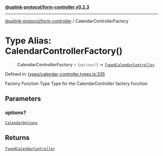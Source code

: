 [**@uplink-protocol/form-controller v0.2.3**](../README.md)

***

[@uplink-protocol/form-controller](../globals.md) / CalendarControllerFactory

# Type Alias: CalendarControllerFactory()

> **CalendarControllerFactory** = (`options?`) => [`TypedCalendarController`](../interfaces/TypedCalendarController.md)

Defined in: [types/calendar-controller.types.ts:335](https://github.com/jmkcoder/uplink-protocol-calendar/blob/b9b5d949a141a189c8cea12210e36bb76f18ad06/src/types/calendar-controller.types.ts#L335)

Factory Function Type
Type for the CalendarController factory function

## Parameters

### options?

[`CalendarOptions`](../interfaces/CalendarOptions.md)

## Returns

[`TypedCalendarController`](../interfaces/TypedCalendarController.md)
